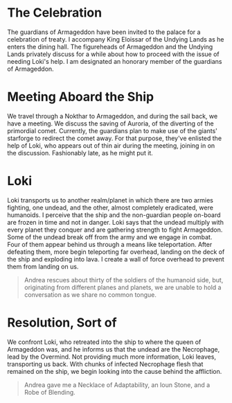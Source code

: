 # The Celebration
The guardians of Armageddon have been invited to the palace for a celebration of treaty. I accompany King Eloissar of the Undying Lands as he enters the dining hall. The figureheads of Armageddon and the Undying Lands privately discuss for a while about how to proceed with the issue of needing Loki's help. I am designated an honorary member of the guardians of Armageddon.

# Meeting Aboard the Ship
We travel through a Nokthar to Armageddon, and during the sail back, we have a meeting. We discuss the saving of Auroria, of the diverting of the primordial comet. Currently, the guardians plan to make use of the giants' starforge to redirect the comet away. For that purpose, they've enlisted the help of Loki, who appears out of thin air during the meeting, joining in on the discussion. Fashionably late, as he might put it.

# Loki
Loki transports us to another realm/planet in which there are two armies fighting, one undead, and the other, almost completely eradicated, were humanoids. I perceive that the ship and the non-guardian people on-board are frozen in time and not in danger. Loki says that the undead multiply with every planet they conquer and are gathering strength to fight Armageddon. Some of the undead break off from the army and we engage in combat. Four of them appear behind us through a means like teleportation. After defeating them, more begin teleporting far overhead, landing on the deck of the ship and exploding into lava. I create a wall of force overhead to prevent them from landing on us.

>Andrea rescues about thirty of the soldiers of the humanoid side, but, originating from different planes and planets, we are unable to hold a conversation as we share no common tongue.

# Resolution, Sort of
We confront Loki, who retreated into the ship to where the queen of Armageddon was, and he informs us that the undead are the Necrophage, lead by the Overmind. Not providing much more information, Loki leaves, transporting us back. With chunks of infected Necrophage flesh that remained on the ship, we begin looking into the cause behind the affliction.

>Andrea gave me a Necklace of Adaptability, an Ioun Stone, and a Robe of Blending.
